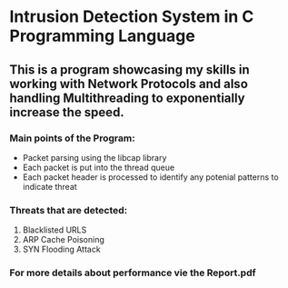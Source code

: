 # Intrusion Detection System in C Programming Language

## This is a program showcasing my skills in working with **Network Protocols** and also handling **Multithreading** to exponentially increase the speed.

### Main points of the Program:
- Packet parsing using the libcap library
- Each packet is put into the thread queue
- Each packet header is processed to identify any potenial patterns to indicate threat

### Threats that are detected:
1. Blacklisted URLS
2. ARP Cache Poisoning
3. SYN Flooding Attack

### For more details about performance vie the Report.pdf

